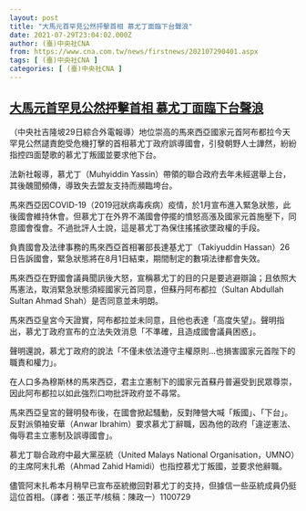 ```yaml
---
layout: post
title: "大馬元首罕見公然抨擊首相 慕尤丁面臨下台聲浪"
date: 2021-07-29T23:04:02.000Z
author: (臺)中央社CNA
from: https://www.cna.com.tw/news/firstnews/202107290401.aspx
tags: [ (臺)中央社CNA ]
categories: [ (臺)中央社CNA ]
---
```

<!--1627599842000-->
[大馬元首罕見公然抨擊首相 慕尤丁面臨下台聲浪](https://www.cna.com.tw/news/firstnews/202107290401.aspx)
------

<div>
<div></div><div class="paragraph"><p>（中央社吉隆坡29日綜合外電報導）地位崇高的馬來西亞國家元首阿布都拉今天罕見公然譴責飽受危機打擊的首相慕尤丁政府誤導國會，引發朝野人士譁然，紛紛指控四面楚歌的慕尤丁叛國並要求他下台。</p><p>法新社報導，慕尤丁（Muhyiddin Yassin）帶領的聯合政府去年未經選舉上台，其後醜聞頻傳，導致失去盟友支持而瀕臨垮台。</p><p>馬來西亞因COVID-19（2019冠狀病毒疾病）疫情，於1月宣布進入緊急狀態，此後國會維持休會。但慕尤丁在外界不滿國會停擺的憤怒高漲及國家元首施壓下，同意國會復會。不過批評人士說，這是慕尤丁為保住搖搖欲墜政權的手段。</p><p>負責國會及法律事務的馬來西亞首相署部長達基尤丁（Takiyuddin Hassan）26日告訴國會，緊急狀態將在8月1日結束，期間制定的數項法律都會失效。</p><p>馬來西亞在野國會議員聞訊後大怒，宣稱慕尤丁的目的只是要逃避辯論；且依照大馬憲法，取消緊急狀態須經國家元首同意，但蘇丹阿布都拉（Sultan Abdullah Sultan Ahmad Shah）是否同意並未明朗。</p><p>馬來西亞皇宮今天證實，阿布都拉並未同意，且他也表達「高度失望」。聲明指出，慕尤丁政府宣布的立法失效消息「不準確，且造成國會議員困惑」。</p><p>聲明還說，慕尤丁政府的說法「不僅未依法遵守主權原則…也損害國家元首陛下的職責和權力」。</p><p>在人口多為穆斯林的馬來西亞，君主立憲制下的國家元首蘇丹普遍受到民眾尊崇，因此阿布都拉以如此強烈口吻批評政府並不尋常。</p><p>馬來西亞皇宮的聲明發布後，在國會掀起騷動，反對陣營大喊「叛國」、「下台」。反對派領袖安華（Anwar Ibrahim）要求慕尤丁辭職，因為他的政府「違逆憲法、侮辱君主立憲制及誤導國會」。</p><p>慕尤丁聯合政府中最大黨巫統（United Malays National Organisation，UMNO）的主席阿末扎希（Ahmad Zahid Hamidi）也指控慕尤丁叛國，並要求他辭職。</p><p>儘管阿末扎希本月稍早已宣布巫統撤回對慕尤丁的支持，但據信一些巫統成員仍挺這位首相。（譯者：張正芊/核稿：陳政一）1100729</p></div>
</div>
